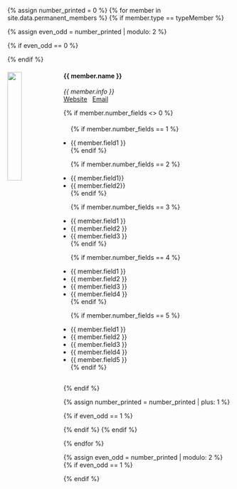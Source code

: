 {% assign number_printed = 0 %}
{% for member in site.data.permanent_members %}
{% if member.type == typeMember %}

{% assign even_odd = number_printed | modulo: 2 %}

{% if even_odd == 0 %}
<div class="row">
{% endif %}

<div class="col-sm-6 clearfix">
  <img src="{{ site.url }}{{ site.baseurl }}/images/people/{{ member.photo }}" class="img-responsive" width="25%" style="float: left" />
  <h4>{{ member.name }}</h4>
  <i>{{ member.info }}</i><br>
  <a href="{{ member.website }}">Website</a>&nbsp;&nbsp;&nbsp;<a href="mailto:{{ member.email }}">Email</a>

  {% if member.number_fields <> 0 %}
  <ul style="margin-top:-25px;padding:16px;overflow: hidden">

  {% if member.number_fields == 1 %}
  <li> {{ member.field1 }} </li>
  {% endif %}

  {% if member.number_fields == 2 %}
  <li> {{ member.field1}} </li>
  <li> {{ member.field2}} </li>
  {% endif %}

  {% if member.number_fields == 3 %}
  <li> {{ member.field1 }} </li>
  <li> {{ member.field2 }} </li>
  <li> {{ member.field3 }} </li>
  {% endif %}

  {% if member.number_fields == 4 %}
  <li> {{ member.field1 }} </li>
  <li> {{ member.field2 }} </li>
  <li> {{ member.field3 }} </li>
  <li> {{ member.field4 }} </li>
  {% endif %}

  {% if member.number_fields == 5 %}
  <li> {{ member.field1 }} </li>
  <li> {{ member.field2 }} </li>
  <li> {{ member.field3 }} </li>
  <li> {{ member.field4 }} </li>
  <li> {{ member.field5 }} </li>
  {% endif %}

  </ul>
    {% endif %}
</div>

{% assign number_printed = number_printed | plus: 1 %}

{% if even_odd == 1 %}
</div>
{% endif %}
{% endif %}

{% endfor %}


{% assign even_odd = number_printed | modulo: 2 %}
{% if even_odd == 1 %}
</div>
{% endif %}
